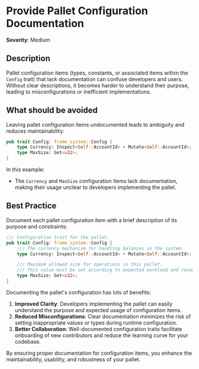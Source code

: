 # Provide Pallet Configuration Documentation

**Severity**: Medium

## Description

Pallet configuration items (types, constants, or associated items within the `Config` trait) that lack documentation can
confuse developers and users. Without clear descriptions, it becomes harder to understand their purpose, leading to
misconfigurations or inefficient implementations.

## What should be avoided

Leaving pallet configuration items undocumented leads to ambiguity and reduces maintainability:

```rust
pub trait Config: frame_system::Config {
    type Currency: Inspect<Self::AccountId> + Mutate<Self::AccountId>;
    type MaxSize: Get<u32>;
}
```

In this example:

- The `Currency` and `MaxSize` configuration items lack documentation, making their usage unclear to developers
  implementing the pallet.

## Best Practice

Document each pallet configuration item with a brief description of its purpose and constraints:

```rust
/// Configuration trait for the pallet.
pub trait Config: frame_system::Config {
    /// The currency mechanism for handling balances in the system.
    type Currency: Inspect<Self::AccountId> + Mutate<Self::AccountId>;

    /// Maximum allowed size for operations in this pallet.
    /// This value must be set according to expected workload and resource limits.
    type MaxSize: Get<u32>;
}
```

Documenting the pallet's configuration has lots of benefits:

1. **Improved Clarity**: Developers implementing the pallet can easily understand the purpose and expected usage of
   configuration items.
2. **Reduced Misconfigurations**: Clear documentation minimizes the risk of setting inappropriate values or types during
   runtime configuration.
3. **Better Collaboration**: Well-documented configuration traits facilitate onboarding of new contributors and reduce
   the learning curve for your codebase.

By ensuring proper documentation for configuration items, you enhance the maintainability, usability, and robustness of
your pallet.
